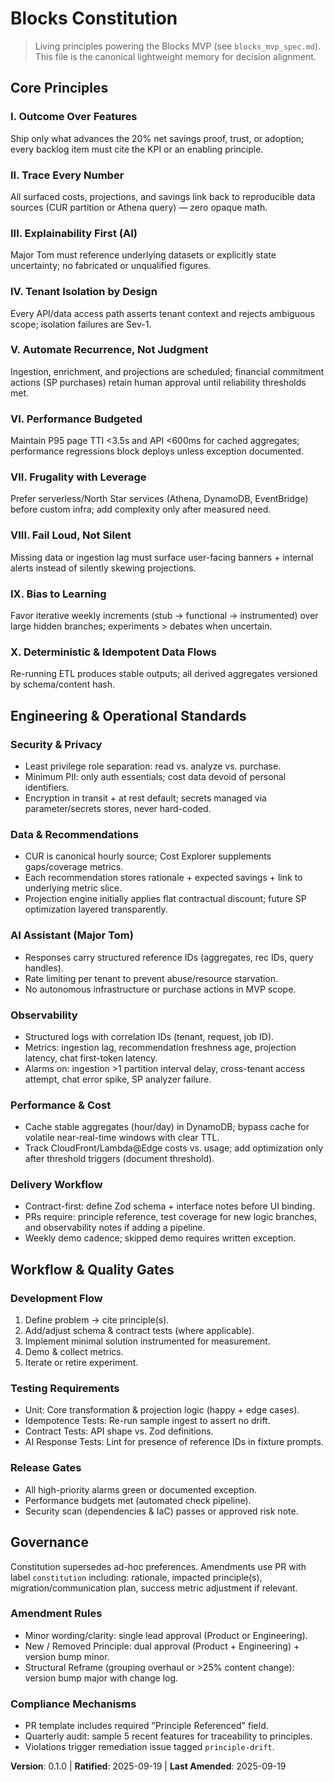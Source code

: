 # Blocks Constitution

> Living principles powering the Blocks MVP (see `blocks_mvp_spec.md`). This file is the canonical lightweight memory for decision alignment.

## Core Principles

### I. Outcome Over Features
Ship only what advances the 20% net savings proof, trust, or adoption; every backlog item must cite the KPI or an enabling principle.

### II. Trace Every Number
All surfaced costs, projections, and savings link back to reproducible data sources (CUR partition or Athena query) — zero opaque math.

### III. Explainability First (AI)
Major Tom must reference underlying datasets or explicitly state uncertainty; no fabricated or unqualified figures.

### IV. Tenant Isolation by Design
Every API/data access path asserts tenant context and rejects ambiguous scope; isolation failures are Sev-1.

### V. Automate Recurrence, Not Judgment
Ingestion, enrichment, and projections are scheduled; financial commitment actions (SP purchases) retain human approval until reliability thresholds met.

### VI. Performance Budgeted
Maintain P95 page TTI <3.5s and API <600ms for cached aggregates; performance regressions block deploys unless exception documented.

### VII. Frugality with Leverage
Prefer serverless/North Star services (Athena, DynamoDB, EventBridge) before custom infra; add complexity only after measured need.

### VIII. Fail Loud, Not Silent
Missing data or ingestion lag must surface user-facing banners + internal alerts instead of silently skewing projections.

### IX. Bias to Learning
Favor iterative weekly increments (stub → functional → instrumented) over large hidden branches; experiments > debates when uncertain.

### X. Deterministic & Idempotent Data Flows
Re-running ETL produces stable outputs; all derived aggregates versioned by schema/content hash.

## Engineering & Operational Standards

### Security & Privacy
- Least privilege role separation: read vs. analyze vs. purchase.
- Minimum PII: only auth essentials; cost data devoid of personal identifiers.
- Encryption in transit + at rest default; secrets managed via parameter/secrets stores, never hard-coded.

### Data & Recommendations
- CUR is canonical hourly source; Cost Explorer supplements gaps/coverage metrics.
- Each recommendation stores rationale + expected savings + link to underlying metric slice.
- Projection engine initially applies flat contractual discount; future SP optimization layered transparently.

### AI Assistant (Major Tom)
- Responses carry structured reference IDs (aggregates, rec IDs, query handles).
- Rate limiting per tenant to prevent abuse/resource starvation.
- No autonomous infrastructure or purchase actions in MVP scope.

### Observability
- Structured logs with correlation IDs (tenant, request, job ID).
- Metrics: ingestion lag, recommendation freshness age, projection latency, chat first-token latency.
- Alarms on: ingestion >1 partition interval delay, cross-tenant access attempt, chat error spike, SP analyzer failure.

### Performance & Cost
- Cache stable aggregates (hour/day) in DynamoDB; bypass cache for volatile near-real-time windows with clear TTL.
- Track CloudFront/Lambda@Edge costs vs. usage; add optimization only after threshold triggers (document threshold).

### Delivery Workflow
- Contract-first: define Zod schema + interface notes before UI binding.
- PRs require: principle reference, test coverage for new logic branches, and observability notes if adding a pipeline.
- Weekly demo cadence; skipped demo requires written exception.

## Workflow & Quality Gates

### Development Flow
1. Define problem → cite principle(s).
2. Add/adjust schema & contract tests (where applicable).
3. Implement minimal solution instrumented for measurement.
4. Demo & collect metrics.
5. Iterate or retire experiment.

### Testing Requirements
- Unit: Core transformation & projection logic (happy + edge cases).
- Idempotence Tests: Re-run sample ingest to assert no drift.
- Contract Tests: API shape vs. Zod definitions.
- AI Response Tests: Lint for presence of reference IDs in fixture prompts.

### Release Gates
- All high-priority alarms green or documented exception.
- Performance budgets met (automated check pipeline).
- Security scan (dependencies & IaC) passes or approved risk note.

## Governance
Constitution supersedes ad-hoc preferences. Amendments use PR with label `constitution` including: rationale, impacted principle(s), migration/communication plan, success metric adjustment if relevant.

### Amendment Rules
- Minor wording/clarity: single lead approval (Product or Engineering).
- New / Removed Principle: dual approval (Product + Engineering) + version bump minor.
- Structural Reframe (grouping overhaul or >25% content change): version bump major with change log.

### Compliance Mechanisms
- PR template includes required "Principle Referenced" field.
- Quarterly audit: sample 5 recent features for traceability to principles.
- Violations trigger remediation issue tagged `principle-drift`.

**Version**: 0.1.0 | **Ratified**: 2025-09-19 | **Last Amended**: 2025-09-19

<!-- End of Blocks Constitution v0.1.0 -->